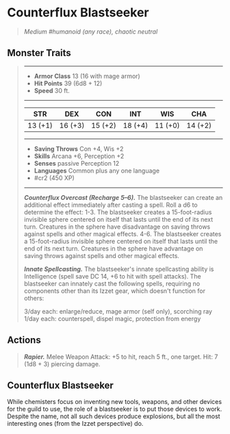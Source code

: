 # Counterflux Blastseeker
>*Medium #humanoid (any race), chaotic neutral*
## Monster Traits
>___
>- **Armor Class** 13 (16 with mage armor)
>- **Hit Points** 39 (6d8 + 12)
>- **Speed** 30 ft.
>___
>|STR|DEX|CON|INT|WIS|CHA|
>|:---:|:---:|:---:|:---:|:---:|:---:|
>|13 (+1)|16 (+3)|15 (+2)|18 (+4)|11 (+0)|14 (+2)|
>___
>- **Saving Throws** Con +4, Wis +2
>- **Skills** Arcana +6, Perception +2
>- **Senses** passive Perception 12
>- **Languages** Common plus any one language
>- #cr2 (450 XP)
>___
>***Counterflux Overcast (Recharge 5–6).*** The blastseeker can create an additional effect immediately after casting a spell. Roll a d6 to determine the effect: 1-3. The blastseeker creates a 15-foot-radius invisible sphere centered on itself that lasts until the end of its next turn. Creatures in the sphere have disadvantage on saving throws against spells and other magical effects. 4-6. The blastseeker creates a 15-foot-radius invisible sphere centered on itself that lasts until the end of its next turn. Creatures in the sphere have advantage on saving throws against spells and other magical effects.  
>
>***Innate Spellcasting.*** The blastseeker's innate spellcasting ability is Intelligence (spell save DC 14, +6 to hit with spell attacks). The blastseeker can innately cast the following spells, requiring no components other than its Izzet gear, which doesn't function for others:  
>
>3/day each: enlarge/reduce, mage armor (self only), scorching ray  
>1/day each: counterspell, dispel magic, protection from energy  
>
## Actions
>***Rapier.*** Melee Weapon Attack: +5 to hit, reach 5 ft., one target. Hit: 7 (1d8 + 3) piercing damage.
## Counterflux Blastseeker
While chemisters focus on inventing new tools, weapons, and other devices for the guild to use, the role of a blastseeker is to put those devices to work. Despite the name, not all such devices produce explosions, but all the most interesting ones (from the Izzet perspective) do.